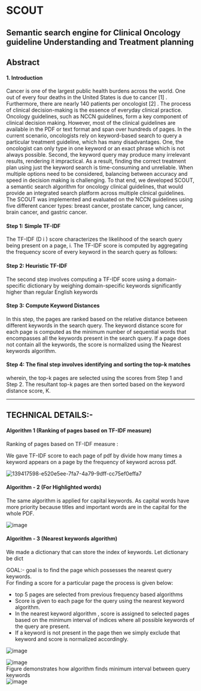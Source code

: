 # SCOUT
## Semantic search engine for Clinical Oncology guideline Understanding and  Treatment planning

## Abstract

#### 1. Introduction
Cancer is one of the largest public health burdens across the world. One out of every four
deaths in the United States is due to cancer [1] . Furthermore, there are nearly 140 patients per
oncologist [2] . The process of clinical decision-making is the essence of everyday clinical
practice. Oncology guidelines, such as NCCN guidelines, form a key component of clinical
decision making. However, most of the clinical guidelines are available in the PDF or text format
and span over hundreds of pages. In the current scenario, oncologists rely on keyword-based
search to query a particular treatment guideline, which has many disadvantages. One, the
oncologist can only type in one keyword or an exact phrase which is not always possible.
Second, the keyword query may produce many irrelevant results, rendering it impractical. As a
result, finding the correct treatment plan using just the keyword search is time-consuming and
unreliable. When multiple options need to be considered, balancing between accuracy and
speed in decision making is challenging. To that end, we developed SCOUT, a semantic search
algorithm for oncology clinical guidelines, that would provide an integrated search platform
across multiple clinical guidelines. The SCOUT was implemented and evaluated on the NCCN
guidelines using five different cancer types: breast cancer, prostate cancer, lung cancer, brain
cancer, and gastric cancer.

#### Step 1: Simple TF-IDF
The TF-IDF (D i ) score characterizes the likelihood of the search query being present on a page,
i. The TF-IDF score is computed by aggregating the frequency score of every keyword in the
search query as follows:

#### Step 2: Heuristic TF-IDF
The second step involves computing a TF-IDF score using a domain-specific dictionary by
weighing domain-specific keywords significantly higher than regular English keywords

#### Step 3: Compute Keyword Distances
In this step, the pages are ranked based on the relative distance between different keywords in
the search query. The keyword distance score for each page is computed as the minimum
number of sequential words that encompasses all the keywords present in the search query. If a
page does not contain all the keywords, the score is normalized using the Nearest keywords algorithm.

#### Step 4: The final step involves identifying and sorting the top-k matches
wherein, the top-k pages are selected using the scores from Step 1 and Step 2. The resultant top-k pages are then
sorted based on the keyword distance score, K.

---------------------------------------------------------------------------------------------------------------------------------------------------------------------------------
## TECHNICAL DETAILS:-
#### Algorithm 1 (Ranking of pages based on TF-IDF measure) 
Ranking of pages based on TF-IDF measure :
  
  
We gave TF-IDF score to each page of pdf by divide how many times a keyword appears on a page by the frequency of keyword across pdf.

![139417598-e520e5ee-7fa7-4a79-9dff-cc75ef0effa7](https://user-images.githubusercontent.com/49832962/139422212-2541c79b-2913-4305-b169-400fabf3e29f.png)



#### Algorithm - 2 (For Highlighted words)
The same algorithm is applied for capital keywords. As capital words have more priority because titles and important words are in the capital for the whole PDF.

![image](https://user-images.githubusercontent.com/49832962/139417800-22e66403-0a38-4ec2-b567-81eaaa00f3c5.png)


#### Algorithm - 3 (Nearest keywords algorithm)
We made a dictionary that can store the index of keywords. Let dictionary be dict

GOAL:- goal is to find the page which possesses the nearest query keywords.  
For finding a score for a particular page the process is given below:  
  
- top 5 pages are selected from previous frequency based algorithms   
- Score is given to each page for the query using the nearest keyword algorithm.     
- In the nearest keyword algorithm , score is assigned to selected pages based on the minimum interval of indices where all possible keywords of the query are present.
- If  a keyword is not present in the page then we simply exclude that keyword and score is normalized accordingly.

![image](https://user-images.githubusercontent.com/49832962/139418376-03d10a5e-5ac7-4463-bc7c-d17131cf1d71.png)

![image](https://user-images.githubusercontent.com/49832962/139419221-122e6462-fdad-4b97-9cd7-260216e8aad4.png)  
Figure demonstrates how algorithm finds minimum interval between query keywords  
![image](https://user-images.githubusercontent.com/49832962/139419439-2456c6fc-dbe5-4754-ae88-a60862bd6077.png)





